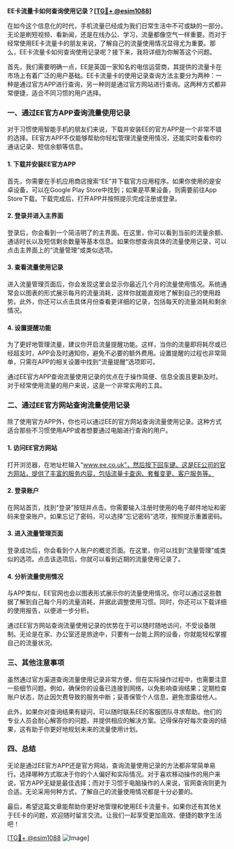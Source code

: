 **EE卡流量卡如何查询使用记录？[[TG💪+ @esim1088](https://t.me/s/esim1088)]**

在如今这个信息化的时代，手机流量已经成为我们日常生活中不可或缺的一部分。无论是刷短视频、看新闻，还是在线办公、学习，流量都像空气一样重要。而对于经常使用EE卡流量卡的朋友来说，了解自己的流量使用情况显得尤为重要。那么，EE卡流量卡如何查询使用记录呢？接下来，我将详细为你解答这个问题。

首先，我们需要明确一点，EE是英国一家知名的电信运营商，其提供的流量卡在市场上有着广泛的用户基础。EE卡流量卡的使用记录查询方法主要分为两种：一种是通过官方APP进行查询，另一种则是通过官方网站进行查询。这两种方式都非常便捷，适合不同习惯的用户选择。

### 一、通过EE官方APP查询流量使用记录

对于习惯使用智能手机的朋友们来说，下载并安装EE的官方APP是一个非常不错的选择。EE官方APP不仅能够帮助你轻松管理流量使用情况，还能实时查看你的通话记录、短信余额等信息。

#### 1. 下载并安装EE官方APP
首先，你需要在手机应用商店搜索“EE”并下载官方应用程序。如果你使用的是安卓设备，可以在Google Play Store中找到；如果是苹果设备，则需要前往App Store下载。下载完成后，打开APP并按照提示完成注册或登录。

#### 2. 登录并进入主界面
登录后，你会看到一个简洁明了的主界面。在这里，你可以看到当前的流量余额、通话时长以及短信剩余数量等基本信息。如果你想查询具体的流量使用记录，可以点击主界面上的“流量管理”或类似选项。

#### 3. 查看流量使用记录
进入流量管理页面后，你会发现这里会显示你最近几个月的流量使用情况。系统通常会以图表的形式展示每月的流量消耗，这样你就能直观地了解到自己的使用趋势。此外，你还可以点击具体月份查看更详细的记录，包括每天的流量消耗和剩余情况。

#### 4. 设置提醒功能
为了更好地管理流量，建议你开启流量提醒功能。这样，当你的流量即将耗尽或已经超支时，APP会及时通知你，避免不必要的额外费用。设置提醒的过程也非常简单，只需在APP的相关设置中找到“流量提醒”选项即可。

通过EE官方APP查询流量使用记录的优点在于操作简便、信息全面且更新及时。对于经常使用流量的用户来说，这是一个非常实用的工具。

### 二、通过EE官方网站查询流量使用记录

除了使用官方APP外，你也可以通过EE的官方网站查询流量使用记录。这种方式适合那些不习惯使用APP或者想要通过电脑进行查询的用户。

#### 1. 访问EE官方网站
打开浏览器，在地址栏输入“www.ee.co.uk”，然后按下回车键。这是EE公司的官方网站，提供了丰富的服务内容，包括流量卡查询、套餐变更、客户服务等。

#### 2. 登录账户
在网站首页，找到“登录”按钮并点击。你需要输入注册时使用的电子邮件地址和密码来登录账户。如果忘记了密码，可以选择“忘记密码”选项，按照提示重置密码。

#### 3. 进入流量管理页面
登录成功后，你会看到个人账户的概览页面。在这里，你可以找到“流量管理”或类似的选项。点击该选项后，你就可以看到近期的流量使用记录了。

#### 4. 分析流量使用情况
与APP类似，EE官网也会以图表形式展示你的流量使用情况。你可以通过这些数据了解到自己每个月的流量消耗，并据此调整使用习惯。同时，你还可以下载详细的使用报告，以便进一步分析。

通过EE官方网站查询流量使用记录的优势在于可以随时随地访问，不受设备限制。无论是在家、办公室还是旅途中，只要有一台能上网的设备，你就能轻松掌握自己的流量状况。

### 三、其他注意事项

虽然通过官方渠道查询流量使用记录非常方便，但在实际操作过程中，也需要注意一些细节问题。例如，确保你的设备已连接到网络，以免影响查询结果；定期检查账户状态，防止因欠费导致的服务中断；妥善保管个人信息，避免泄露给他人。

此外，如果你对查询结果有疑问，可以随时联系EE的客服团队寻求帮助。他们的专业人员会耐心解答你的问题，并提供相应的解决方案。记得保存好每次查询的结果，这有助于你更好地规划未来的流量使用计划。

### 四、总结

无论是通过EE官方APP还是官方网站，查询流量使用记录的方法都非常简单易行。选择哪种方式取决于你的个人偏好和实际情况。对于喜欢移动操作的用户来说，官方APP无疑是最佳选择；而对于习惯于电脑操作的人来说，官网查询则更为合适。无论采用何种方式，了解自己的流量使用情况都是十分必要的。

最后，希望这篇文章能帮助你更好地管理和使用EE卡流量卡。如果你还有其他关于EE卡的问题，欢迎随时留言交流。让我们一起享受更加高效、便捷的数字生活吧！

[[TG💪+ @esim1088](https://t.me/s/esim1088) ![Image](https://i.postimg.cc/4NQfJmqS/Snipaste-2025-05-13-00-14-12.png)]